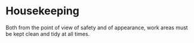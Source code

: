 # Housekeeping

Both from the point of view of safety and of appearance, work areas must be kept clean and tidy at all times.
